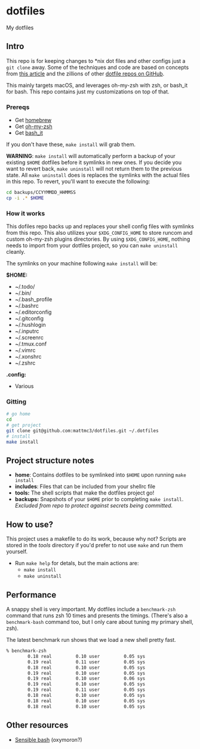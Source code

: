 # dotfiles
My dotfiles

## Intro
This repo is for keeping changes to *nix dot files and other configs just a `git clone`
away. Some of the techniques and code are based on concepts from
[this article](https://medium.com/@webprolific/getting-started-with-dotfiles-43c3602fd789#.vh7hhm6th)
and the zillions of other [dotfile repos on GitHub](https://dotfiles.github.io/).

This mainly targets macOS, and leverages oh-my-zsh with zsh, or bash_it for bash.
This repo contains just my customizations on top of that.

### Prereqs

- Get [homebrew](https://brew.sh)
- Get [oh-my-zsh](https://github.com/robbyrussell/oh-my-zsh)
- Get [bash_it](https://github.com/Bash-it/)

If you don't have these, `make install` will grab them.

**WARNING**: `make install` will automatically perform a backup of your existing
`$HOME` dotfiles before it symlinks in new ones. If you decide you want to revert
back, `make uninstall` will not return them to the previous state. All `make uninstall`
does is replaces the symlinks with the actual files in this repo. To revert, you'll
want to execute the following:

```zsh
cd backups/CCYYMMDD_HHMMSS
cp -i .* $HOME
```

### How it works

This dofiles repo backs up and replaces your shell config files with symlinks
from this repo. This also utilizes your `$XDG_CONFIG_HOME` to store runcom
and custom oh-my-zsh plugins directories. By using `$XDG_CONFIG_HOME`, nothing
needs to import from your dotfiles project, so you can `make uninstall` cleanly.

The symlinks on your machine following `make install` will be:

**$HOME:**
- ~/.todo/
- ~/.bin/
- ~/.bash_profile
- ~/.bashrc
- ~/.editorconfig
- ~/.gitconfig
- ~/.hushlogin
- ~/.inputrc
- ~/.screenrc
- ~/.tmux.conf
- ~/.vimrc
- ~/.xonshrc
- ~/.zshrc

**.config:**
- Various

### Gitting

```zsh
# go home
cd
# get project
git clone git@github.com:mattmc3/dotfiles.git ~/.dotfiles
# install
make install
```

## Project structure notes

- **home**: Contains dotfiles to be symlinked into `$HOME` upon running `make install`
- **includes**: Files that can be included from your shellrc file
- **tools:** The shell scripts that make the dotfiles project go!
- **backups:** Snapshots of your `$HOME` prior to completing `make install`. _Excluded
from repo to protect against secrets being committed._

## How to use?

This project uses a makefile to do its work, because why not? Scripts are stored
in the _tools_ directory if you'd prefer to not use `make` and run them yourself.

- Run `make help` for detals, but the main actions are:
  - `make install`
  - `make uninstall`

## Performance

A snappy shell is very important. My dotfiles include a `benchmark-zsh` command
that runs zsh 10 times and presents the timings. (There's also a `benchmark-bash`
command too, but I only care about tuning my primary shell, zsh).

The latest benchmark run shows that we load a new shell pretty fast.

```zsh
% benchmark-zsh
        0.18 real         0.10 user         0.05 sys
        0.19 real         0.11 user         0.05 sys
        0.18 real         0.10 user         0.05 sys
        0.19 real         0.10 user         0.05 sys
        0.19 real         0.10 user         0.06 sys
        0.19 real         0.10 user         0.05 sys
        0.19 real         0.11 user         0.05 sys
        0.18 real         0.10 user         0.05 sys
        0.18 real         0.10 user         0.05 sys
        0.18 real         0.10 user         0.05 sys
```

## Other resources

- [Sensible bash](https://github.com/mrzool/bash-sensible) (oxymoron?)
